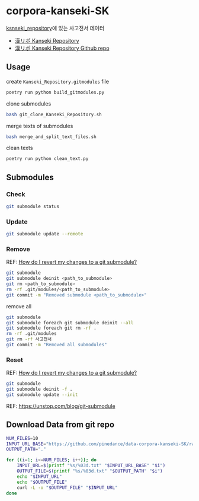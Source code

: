 # corpora-kanseki-SK

[ksnseki_repository](http://www.kanripo.org/)에 있는 사고전서 데이터

* [漢リポ Kanseki Repository](http://www.kanripo.org/)
* [漢リポ Kanseki Repository Github repo](https://github.com/kanripo)

## Usage

create `Kanseki_Repository.gitmodules` file

```bash
poetry run python build_gitmodules.py
```

clone submodules

```bash
bash git_clone_Kanseki_Repository.sh
```

merge texts of submodules

```bash
bash merge_and_split_text_files.sh
```

clean texts 

```bash
poetry run python clean_text.py
```


## Submodules

### Check

```bash
git submodule status
```

### Update

```bash
git submodule update --remote
```

### Remove

REF: [How do I revert my changes to a git submodule?](https://stackoverflow.com/a/27415757)

```bash
git submodule
git submodule deinit <path_to_submodule>
git rm <path_to_submodule>
rm -rf .git/modules/<path_to_submodule>
git commit -m "Removed submodule <path_to_submodule>"
```

remove all

```bash
git submodule
git submodule foreach git submodule deinit --all
git submodule foreach git rm -rf .
rm -rf .git/modules
git rm -rf 사고전서
git commit -m "Removed all submodules"
```

### Reset

REF: [How do I revert my changes to a git submodule?](https://stackoverflow.com/a/27415757)

```bash
git submodule
git submodule deinit -f .
git submodule update --init
```

REF: https://unstop.com/blog/git-submodule

## Download Data from git repo

```bash
NUM_FILES=10
INPUT_URL_BASE="https://github.com/pinedance/data-corpora-kanseki-SK/raw/main/DIST/clean"
OUTPUT_PATH="."

for ((i=1; i<=NUM_FILES; i++)); do
    INPUT_URL=$(printf "%s/%03d.txt" "$INPUT_URL_BASE" "$i")
    OUTPUT_FILE=$(printf "%s/%03d.txt" "$OUTPUT_PATH" "$i")
    echo "$INPUT_URL"
    echo "$OUTPUT_FILE"
    curl -L -o "$OUTPUT_FILE" "$INPUT_URL"
done
```


